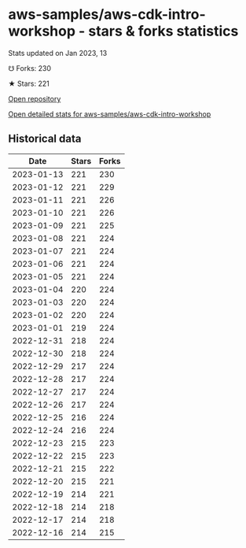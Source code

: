 # aws-samples/aws-cdk-intro-workshop - stars & forks statistics

Stats updated on Jan 2023, 13

☋ Forks: 230

★ Stars: 221

[Open repository](https://github.com/aws-samples/aws-cdk-intro-workshop)

[Open detailed stats for aws-samples/aws-cdk-intro-workshop](https://reviewgithub.com/rep/aws-samples/aws-cdk-intro-workshop)

## Historical data
| Date | Stars | Forks |
|------|-------|-------|
| 2023-01-13 | 221 | 230 | 
| 2023-01-12 | 221 | 229 | 
| 2023-01-11 | 221 | 226 | 
| 2023-01-10 | 221 | 226 | 
| 2023-01-09 | 221 | 225 | 
| 2023-01-08 | 221 | 224 | 
| 2023-01-07 | 221 | 224 | 
| 2023-01-06 | 221 | 224 | 
| 2023-01-05 | 221 | 224 | 
| 2023-01-04 | 220 | 224 | 
| 2023-01-03 | 220 | 224 | 
| 2023-01-02 | 220 | 224 | 
| 2023-01-01 | 219 | 224 | 
| 2022-12-31 | 218 | 224 | 
| 2022-12-30 | 218 | 224 | 
| 2022-12-29 | 217 | 224 | 
| 2022-12-28 | 217 | 224 | 
| 2022-12-27 | 217 | 224 | 
| 2022-12-26 | 217 | 224 | 
| 2022-12-25 | 216 | 224 | 
| 2022-12-24 | 216 | 224 | 
| 2022-12-23 | 215 | 223 | 
| 2022-12-22 | 215 | 223 | 
| 2022-12-21 | 215 | 222 | 
| 2022-12-20 | 215 | 221 | 
| 2022-12-19 | 214 | 221 | 
| 2022-12-18 | 214 | 218 | 
| 2022-12-17 | 214 | 218 | 
| 2022-12-16 | 214 | 215 | 

